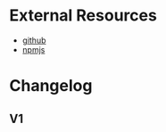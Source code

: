 
# External Resources
* [github]
* [npmjs]

# Changelog
## V1

[npmjs]: https://www.npmjs.com/package/izyware-dotnet-sdkcore
[github]: https://github.com/izyware/izyware-dotnet-sdkcore
